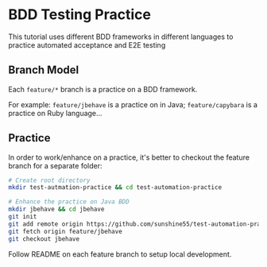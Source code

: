 # BDD Testing Practice

This tutorial uses different BDD frameworks in different languages to practice automated acceptance and E2E testing

## Branch Model

Each `feature/*` branch is a practice on a BDD framework.

For example: `feature/jbehave` is a practice on in Java; `feature/capybara` is a practice on Ruby language...
	
## Practice

In order to work/enhance on a practice, it's better to checkout the feature branch for a separate folder:

```bash
# Create root directory
mkdir test-autmation-practice && cd test-automation-practice

# Enhance the practice on Java BDD
mkdir jbehave && cd jbehave
git init
git add remote origin https://github.com/sunshine55/test-automation-practice.git
git fetch origin feature/jbehave
git checkout jbehave
```

Follow README on each feature branch to setup local development.